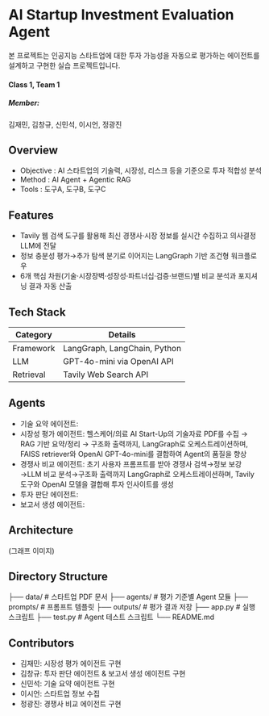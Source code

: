 # AI Startup Investment Evaluation Agent
본 프로젝트는 인공지능 스타트업에 대한 투자 가능성을 자동으로 평가하는 에이전트를 설계하고 구현한 실습 프로젝트입니다.
#### Class 1, Team 1
##### Member:
김재민, 김창규, 신민석, 이시언, 정광진

## Overview

- Objective : AI 스타트업의 기술력, 시장성, 리스크 등을 기준으로 투자 적합성 분석
- Method : AI Agent + Agentic RAG 
- Tools : 도구A, 도구B, 도구C

## Features
- Tavily 웹 검색 도구를 활용해 최신 경쟁사·시장 정보를 실시간 수집하고 의사결정 LLM에 전달
- 정보 충분성 평가→추가 탐색 분기로 이어지는 LangGraph 기반 조건형 워크플로우
- 6개 핵심 차원(기술·시장장벽·성장성·파트너십·검증·브랜드)별 비교 분석과 포지셔닝 결과 자동 산출

## Tech Stack 

| Category   | Details                      |
|------------|------------------------------|
| Framework  | LangGraph, LangChain, Python |
| LLM        | GPT-4o-mini via OpenAI API   |
| Retrieval  | Tavily Web Search API        |

## Agents
- 기술 요약 에이전트: 
- 시장성 평가 에이전트: 헬스케어/의료 AI Start-Up의 기술자료 PDF를 수집 → RAG 기반 요약/정리 → 구조화 출력까지,
                   LangGraph로 오케스트레이션하며, FAISS retriever와 OpenAI GPT-4o-mini를 결합하여 Agent의 품질을 향상
- 경쟁사 비교 에이전트: 초기 사용자 프롬프트를 받아 경쟁사 검색→정보 보강→LLM 비교 분석→구조화 출력까지 LangGraph로 오케스트레이션하며, Tavily 도구와 OpenAI 모델을 결합해 투자 인사이트를 생성
- 투자 판단 에이전트: 
- 보고서 생성 에이전트: 

## Architecture
(그래프 이미지)

## Directory Structure
├── data/                  # 스타트업 PDF 문서
├── agents/                # 평가 기준별 Agent 모듈
├── prompts/               # 프롬프트 템플릿
├── outputs/               # 평가 결과 저장
├── app.py                 # 실행 스크립트
├── test.py                # Agent 테스트 스크립트
└── README.md

## Contributors 
- 김재민: 시장성 평가 에이전트 구현
- 김창규: 투자 판단 에이전트 & 보고서 생성 에이전트 구현
- 신민석: 기술 요약 에이전트 구현
- 이시언: 스타트업 정보 수집
- 정광진: 경쟁사 비교 에이전트 구현
